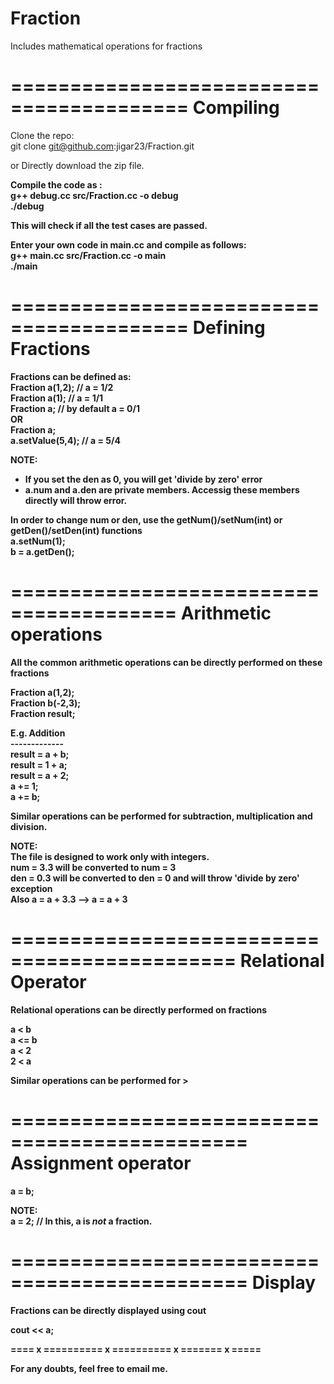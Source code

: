 Fraction
========

Includes mathematical operations for fractions

=========================================
Compiling
=========================================

Clone the repo: <br>
git clone git@github.com:jigar23/Fraction.git <br>

or Directly download the zip file. <br>

<b> Compile the code as : </br>
g++ debug.cc src/Fraction.cc -o debug <br>
./debug <br>

This will check if all the test cases are passed. <br>

Enter your own code in main.cc and compile as follows: <br>
g++ main.cc src/Fraction.cc -o main <br>
./main <br>

=========================================
Defining Fractions
=========================================
Fractions can be defined as: <br>
Fraction a(1,2); // a = 1/2 <br>
Fraction a(1); // a = 1/1 <br>
Fraction a; // by default a = 0/1 <br>
OR <br>
Fraction a; <br>
a.setValue(5,4); // a = 5/4 <br>

NOTE: <br>
- If you set the den as 0, you will get 'divide by zero' error <br>
- a.num and a.den are private members. Accessig these members directly will throw error. <br>

In order to change num or den, use the getNum()/setNum(int) or getDen()/setDen(int) functions <br>
a.setNum(1); <br>
b = a.getDen();<br>

========================================
Arithmetic operations
========================================
All the common arithmetic operations can be directly performed on these fractions <br>

Fraction a(1,2); <br>
Fraction b(-2,3); <br>
Fraction result; <br>

E.g. Addition <br>
------------- <br>
result = a + b; <br>
result = 1 + a; <br>
result = a + 2; <br>
a += 1; <br>
a += b; <br>

Similar operations can be performed for subtraction, multiplication and division. <br>

NOTE: <br>
The file is designed to work only with integers. <br>
num = 3.3 will be converted to num = 3 <br>
den = 0.3 will be converted to den = 0 and will throw 'divide by zero' exception <br>
Also a = a + 3.3 --> a = a + 3 <br>

=============================================
Relational Operator
=============================================

Relational operations can be directly performed on fractions <br>

a < b <br>
a <= b <br>
a < 2 <br>
2 < a <br>

Similar operations can be performed for > <br>

==============================================
Assignment operator
==============================================

a = b; <br>
 
NOTE: <br>
a = 2; // In this, a is *not* a fraction. <br>

==============================================
Display 
==============================================

Fractions can be directly displayed using cout <br>

cout << a; <br>

==== x ========== x ========== x ======= x ===== <br>

For any doubts, feel free to email me. <br>


























